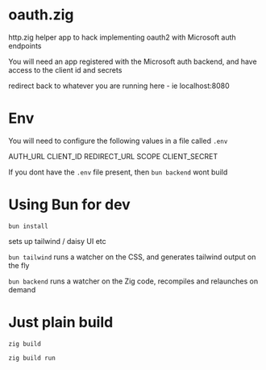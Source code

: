 # oauth.zig #

http.zig helper app to hack implementing oauth2 with Microsoft auth endpoints

You will need an app registered with the Microsoft auth backend, and have access to the client id and secrets

redirect back to whatever you are running here - ie localhost:8080

# Env #

You will need to configure the following values in a file called `.env` 

AUTH_URL
CLIENT_ID
REDIRECT_URL
SCOPE
CLIENT_SECRET

If you dont have the `.env` file present, then `bun backend` wont build

# Using Bun for dev #

`bun install`

sets up tailwind / daisy UI etc

`bun tailwind` runs a watcher on the CSS, and generates tailwind output on the fly

`bun backend` runs a watcher on the Zig code, recompiles and relaunches on demand

# Just plain build #

`zig build`

`zig build run`
